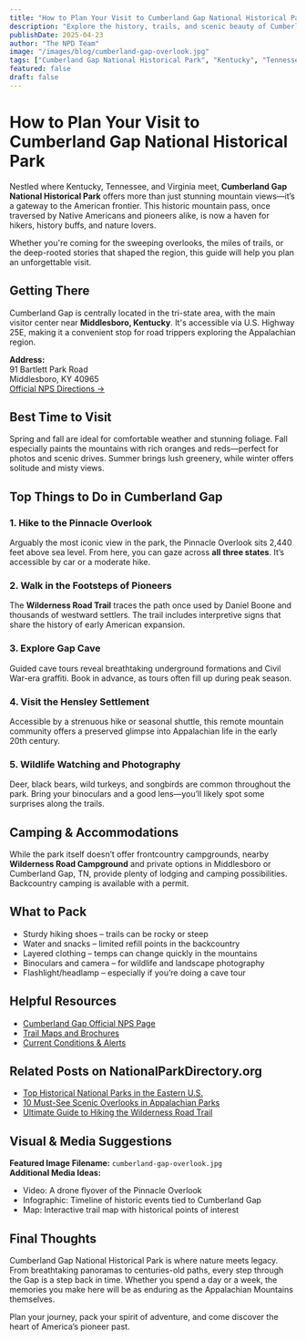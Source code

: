 ```yaml
---
title: "How to Plan Your Visit to Cumberland Gap National Historical Park"
description: "Explore the history, trails, and scenic beauty of Cumberland Gap National Historical Park across Kentucky, Tennessee, and Virginia."
publishDate: 2025-04-23
author: "The NPD Team"
image: "/images/blog/cumberland-gap-overlook.jpg"
tags: ["Cumberland Gap National Historical Park", "Kentucky", "Tennessee", "Virginia", "Hiking", "History", "Mountains"]
featured: false
draft: false
---
```


# How to Plan Your Visit to Cumberland Gap National Historical Park

Nestled where Kentucky, Tennessee, and Virginia meet, **Cumberland Gap National Historical Park** offers more than just stunning mountain views—it’s a gateway to the American frontier. This historic mountain pass, once traversed by Native Americans and pioneers alike, is now a haven for hikers, history buffs, and nature lovers.

Whether you're coming for the sweeping overlooks, the miles of trails, or the deep-rooted stories that shaped the region, this guide will help you plan an unforgettable visit.

## Getting There

Cumberland Gap is centrally located in the tri-state area, with the main visitor center near **Middlesboro, Kentucky**. It's accessible via U.S. Highway 25E, making it a convenient stop for road trippers exploring the Appalachian region.

**Address:**  
91 Bartlett Park Road  
Middlesboro, KY 40965  
[Official NPS Directions →](https://www.nps.gov/cuga/planyourvisit/directions.htm)

## Best Time to Visit

Spring and fall are ideal for comfortable weather and stunning foliage. Fall especially paints the mountains with rich oranges and reds—perfect for photos and scenic drives. Summer brings lush greenery, while winter offers solitude and misty views.

## Top Things to Do in Cumberland Gap

### 1. Hike to the Pinnacle Overlook
Arguably the most iconic view in the park, the Pinnacle Overlook sits 2,440 feet above sea level. From here, you can gaze across **all three states**. It’s accessible by car or a moderate hike.

### 2. Walk in the Footsteps of Pioneers
The **Wilderness Road Trail** traces the path once used by Daniel Boone and thousands of westward settlers. The trail includes interpretive signs that share the history of early American expansion.

### 3. Explore Gap Cave
Guided cave tours reveal breathtaking underground formations and Civil War-era graffiti. Book in advance, as tours often fill up during peak season.

### 4. Visit the Hensley Settlement
Accessible by a strenuous hike or seasonal shuttle, this remote mountain community offers a preserved glimpse into Appalachian life in the early 20th century.

### 5. Wildlife Watching and Photography
Deer, black bears, wild turkeys, and songbirds are common throughout the park. Bring your binoculars and a good lens—you’ll likely spot some surprises along the trails.

## Camping & Accommodations

While the park itself doesn’t offer frontcountry campgrounds, nearby **Wilderness Road Campground** and private options in Middlesboro or Cumberland Gap, TN, provide plenty of lodging and camping possibilities. Backcountry camping is available with a permit.

## What to Pack

- Sturdy hiking shoes – trails can be rocky or steep  
- Water and snacks – limited refill points in the backcountry  
- Layered clothing – temps can change quickly in the mountains  
- Binoculars and camera – for wildlife and landscape photography  
- Flashlight/headlamp – especially if you’re doing a cave tour

## Helpful Resources

- [Cumberland Gap Official NPS Page](https://www.nps.gov/cuga/index.htm)  
- [Trail Maps and Brochures](https://www.nps.gov/cuga/planyourvisit/maps.htm)  
- [Current Conditions & Alerts](https://www.nps.gov/cuga/planyourvisit/conditions.htm)

## Related Posts on NationalParkDirectory.org

- [Top Historical National Parks in the Eastern U.S.](#)  
- [10 Must-See Scenic Overlooks in Appalachian Parks](#)  
- [Ultimate Guide to Hiking the Wilderness Road Trail](#)

## Visual & Media Suggestions

**Featured Image Filename:** `cumberland-gap-overlook.jpg`  
**Additional Media Ideas:**

- Video: A drone flyover of the Pinnacle Overlook  
- Infographic: Timeline of historic events tied to Cumberland Gap  
- Map: Interactive trail map with historical points of interest  

## Final Thoughts

Cumberland Gap National Historical Park is where nature meets legacy. From breathtaking panoramas to centuries-old paths, every step through the Gap is a step back in time. Whether you spend a day or a week, the memories you make here will be as enduring as the Appalachian Mountains themselves.

Plan your journey, pack your spirit of adventure, and come discover the heart of America’s pioneer past.
